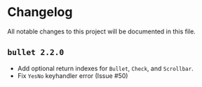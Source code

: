 # Changelog

All notable changes to this project will be documented in this file.

## `bullet 2.2.0`
- Add optional return indexes for `Bullet`, `Check`, and `Scrollbar`.
- Fix `YesNo` keyhandler error (Issue #50)

